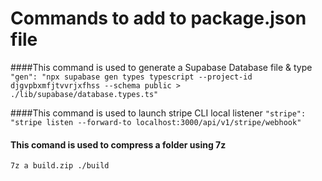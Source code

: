 # Commands to add to package.json file

####This command is used to generate a Supabase Database file & type
`"gen": "npx supabase gen types typescript --project-id djgvpbxmfjtvvrjxfhss --schema public > ./lib/supabase/database.types.ts"`

####This command is used to launch stripe CLI local listener
`"stripe": "stripe listen --forward-to localhost:3000/api/v1/stripe/webhook"`

#### This comand is used to compress a folder using 7z

`7z a build.zip ./build`
